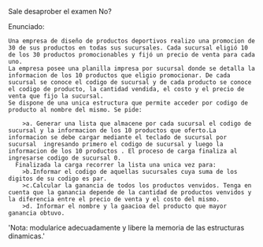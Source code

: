 Sale desaprober el examen No?

Enunciado:
```
Una empresa de diseño de productos deportivos realizo una promocion de 30 de sus productos en todas sus sucursales. Cada sucursal eligió 10 de los 30 productos promocionables y fijó un precio de venta para cada uno.
La empresa posee una planilla impresa por sucursal donde se detalla la informacion de los 10 productos que eligio promocionar. De cada sucursal se conoce el codigo de sucursal y de cada producto se conoce el codigo de producto, la cantidad vendida, el costo y el precio de venta que fijo la sucursal.
Se dispone de una unica estructura que permite acceder por codigo de producto al nombre del mismo. Se pide:
```
        >a. Generar una lista que almacene por cada sucursal el codigo de sucursal y la informacion de los 10 productos que oferto.La informacion se debe cargar mediante el teclado de sucursal por sucursal  ingresando primero el codigo de sucursal y luego la informacion de los 10 productos . El proceso de carga finaliza al ingresarse codigo de sucursal 0.
      Finalizada la carga recorrer la lista una unica vez para:
        >b.Informar el codigo de aquellas sucursales cuya suma de los digitos de su codigo es par.
        >c.Calcular la ganancia de todos los productos venvidos. Tenga en cuenta que la ganancia depende de la cantidad de productos venvidos y la diferencia entre el precio de venta y el costo del mismo.
        >d. Informar el nombre y la gaacioa del producto que mayor ganancia obtuvo.
'Nota: modularice adecuadamente y libere la memoria de las estructuras dinamicas.'

